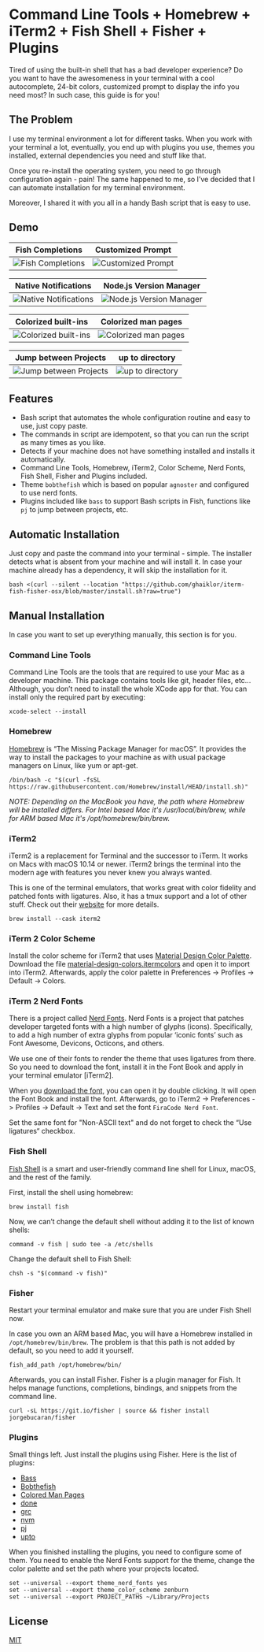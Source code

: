 # Command Line Tools + Homebrew + iTerm2 + Fish Shell + Fisher + Plugins

Tired of using the built-in shell that has a bad developer experience?
Do you want to have the awesomeness in your terminal with a cool autocomplete, 24-bit colors, customized prompt to display the info you need most?
In such case, this guide is for you!

## The Problem

I use my terminal environment a lot for different tasks.
When you work with your terminal a lot, eventually, you end up with plugins you use, themes you installed, external dependencies you need and stuff like that.

Once you re-install the operating system, you need to go through configuration again - pain!
The same happened to me, so I’ve decided that I can automate installation for my terminal environment.

Moreover, I shared it with you all in a handy Bash script that is easy to use.

## Demo

|    Fish Completions    |    Customized Prompt    |
| :--------------------: | :---------------------: |
| ![Fish Completions][1] | ![Customized Prompt][2] |

|    Native Notifications    |    Node.js Version Manager    |
| :------------------------: | :---------------------------: |
| ![Native Notifications][4] | ![Node.js Version Manager][6] |

|    Colorized built-ins    |    Colorized man pages    |
| :-----------------------: | :-----------------------: |
| ![Colorized built-ins][3] | ![Colorized man pages][5] |

|    Jump between Projects    |    up to directory    |
| :-------------------------: | :-------------------: |
| ![Jump between Projects][7] | ![up to directory][8] |

## Features

- Bash script that automates the whole configuration routine and easy to use, just copy paste.
- The commands in script are idempotent, so that you can run the script as many times as you like.
- Detects if your machine does not have something installed and installs it automatically.
- Command Line Tools, Homebrew, iTerm2, Color Scheme, Nerd Fonts, Fish Shell, Fisher and Plugins included.
- Theme `bobthefish` which is based on popular `agnoster` and configured to use nerd fonts.
- Plugins included like `bass` to support Bash scripts in Fish, functions like `pj` to jump between projects, etc.

## Automatic Installation

Just copy and paste the command into your terminal - simple.
The installer detects what is absent from your machine and will install it.
In case your machine already has a dependency, it will skip the installation for it.

```shell
bash <(curl --silent --location "https://github.com/ghaiklor/iterm-fish-fisher-osx/blob/master/install.sh?raw=true")
```

## Manual Installation

In case you want to set up everything manually, this section is for you.

### Command Line Tools

Command Line Tools are the tools that are required to use your Mac as a developer machine.
This package contains tools like git, header files, etc...
Although, you don’t need to install the whole XCode app for that.
You can install only the required part by executing:

```shell
xcode-select --install
```

### Homebrew

[Homebrew](https://brew.sh) is “The Missing Package Manager for macOS”.
It provides the way to install the packages to your machine as with usual package managers on Linux, like yum or apt-get.

```shell
/bin/bash -c "$(curl -fsSL https://raw.githubusercontent.com/Homebrew/install/HEAD/install.sh)"
```

*NOTE: Depending on the MacBook you have, the path where Homebrew will be installed differs. For Intel based Mac it's /usr/local/bin/brew, while for ARM based Mac it's /opt/homebrew/bin/brew.*

### iTerm2

iTerm2 is a replacement for Terminal and the successor to iTerm.
It works on Macs with macOS 10.14 or newer.
iTerm2 brings the terminal into the modern age with features you never knew you always wanted.

This is one of the terminal emulators, that works great with color fidelity and patched fonts with ligatures.
Also, it has a tmux support and a lot of other stuff.
Check out their [website](https://iterm2.com) for more details.

```shell
brew install --cask iterm2
```

### iTerm 2 Color Scheme

Install the color scheme for iTerm2 that uses [Material Design Color Palette](https://github.com/MartinSeeler/iterm2-material-design).
Download the file [material-design-colors.itermcolors](https://github.com/MartinSeeler/iterm2-material-design/blob/6bd6c8b3627d079ed3ed74e152b12b1db1eb3a6b/material-design-colors.itermcolors?raw=true) and open it to import into iTerm2.
Afterwards, apply the color palette in Preferences -> Profiles -> Default -> Colors.

### iTerm 2 Nerd Fonts

There is a project called [Nerd Fonts](https://github.com/ryanoasis/nerd-fonts).
Nerd Fonts is a project that patches developer targeted fonts with a high number of glyphs (icons).
Specifically, to add a high number of extra glyphs from popular ‘iconic fonts’ such as Font Awesome, Devicons, Octicons, and others.

We use one of their fonts to render the theme that uses ligatures from there.
So you need to download the font, install it in the Font Book and apply in your terminal emulator [iTerm2].

When you [download the font](https://github.com/ryanoasis/nerd-fonts/blob/bc4416e176d4ac2092345efd7bcb4abef9d6411e/patched-fonts/FiraCode/Retina/complete/Fira%20Code%20Retina%20Nerd%20Font%20Complete.ttf?raw=true), you can open it by double clicking.
It will open the Font Book and install the font.
Afterwards, go to iTerm2 -> Preferences -> Profiles -> Default -> Text and set the font `FiraCode Nerd Font`.

Set the same font for "Non-ASCII text" and do not forget to check the “Use ligatures“ checkbox.

### Fish Shell

[Fish Shell](https://fishshell.com) is a smart and user-friendly command line shell for Linux, macOS, and the rest of the family.

First, install the shell using homebrew:

```shell
brew install fish
```

Now, we can’t change the default shell without adding it to the list of known shells:

```shell
command -v fish | sudo tee -a /etc/shells
```

Change the default shell to Fish Shell:

```shell
chsh -s "$(command -v fish)"
```

### Fisher

Restart your terminal emulator and make sure that you are under Fish Shell now.

In case you own an ARM based Mac, you will have a Homebrew installed in `/opt/homebrew/bin/brew`.
The problem is that this path is not added by default, so you need to add it yourself.

```shell
fish_add_path /opt/homebrew/bin/
```

Afterwards, you can install Fisher.
Fisher is a plugin manager for Fish.
It helps manage functions, completions, bindings, and snippets from the command line.

```shell
curl -sL https://git.io/fisher | source && fisher install jorgebucaran/fisher
```

### Plugins

Small things left.
Just install the plugins using Fisher.
Here is the list of plugins:

- [Bass](https://github.com/edc/bass)
- [Bobthefish](https://github.com/oh-my-fish/theme-bobthefish)
- [Colored Man Pages](https://github.com/PatrickF1/colored_man_pages.fish)
- [done](https://github.com/franciscolourenco/done)
- [grc](https://github.com/oh-my-fish/plugin-grc)
- [nvm](https://github.com/jorgebucaran/nvm.fish)
- [pj](https://github.com/oh-my-fish/plugin-pj)
- [upto](https://github.com/Markcial/upto)

When you finished installing the plugins, you need to configure some of them.
You need to enable the Nerd Fonts support for the theme, change the color palette and set the path where your projects located.

```shell
set --universal --export theme_nerd_fonts yes
set --universal --export theme_color_scheme zenburn
set --universal --export PROJECT_PATHS ~/Library/Projects
```

## License

[MIT](./LICENSE)

[1]: https://user-images.githubusercontent.com/3625244/122684115-468cb880-d20c-11eb-85a9-4f3d3f790027.gif
[2]: https://user-images.githubusercontent.com/3625244/122684124-4d1b3000-d20c-11eb-8975-35e346f92426.gif
[3]: https://user-images.githubusercontent.com/3625244/122684118-4987a900-d20c-11eb-815c-5604782cc64e.gif
[4]: https://user-images.githubusercontent.com/3625244/122684116-48ef1280-d20c-11eb-99d1-527c65b79f38.gif
[5]: https://user-images.githubusercontent.com/3625244/122684106-3ecd1400-d20c-11eb-8244-70172454a73b.gif
[6]: https://user-images.githubusercontent.com/3625244/122684120-4b516c80-d20c-11eb-82a8-497067fe682b.gif
[7]: https://user-images.githubusercontent.com/3625244/122684121-4c829980-d20c-11eb-8f6f-8cc8b0f063c6.gif
[8]: https://user-images.githubusercontent.com/3625244/122684125-4f7d8a00-d20c-11eb-8fd3-9685b4605322.gif
